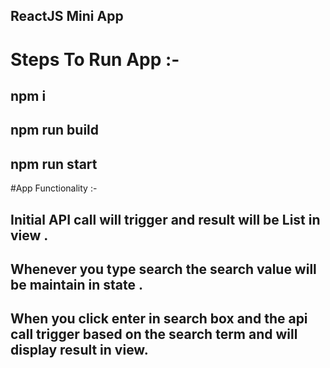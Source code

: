 ## ReactJS Mini App
# Steps To Run App :-

## npm i
## npm run build
## npm run start

#App Functionality :-
## Initial API call will trigger and result will be List in view .
## Whenever you type search the search value will be maintain in state .
## When you click enter in search box and the api call trigger based on the search term and will display result in view. 

